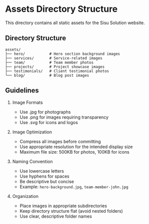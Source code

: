 # Assets Directory Structure

This directory contains all static assets for the Sisu Solution website.

## Directory Structure

```
assets/
├── hero/           # Hero section background images
├── services/       # Service-related images
├── team/           # Team member photos
├── projects/       # Project showcase images
├── testimonials/   # Client testimonial photos
└── blog/           # Blog post images
```

## Guidelines

1. Image Formats
   - Use .jpg for photographs
   - Use .png for images requiring transparency
   - Use .svg for icons and logos

2. Image Optimization
   - Compress all images before committing
   - Use appropriate resolution for the intended display size
   - Maximum file size: 500KB for photos, 100KB for icons

3. Naming Convention
   - Use lowercase letters
   - Use hyphens for spaces
   - Be descriptive but concise
   - Example: `hero-background.jpg`, `team-member-john.jpg`

4. Organization
   - Place images in appropriate subdirectories
   - Keep directory structure flat (avoid nested folders)
   - Use clear, descriptive folder names